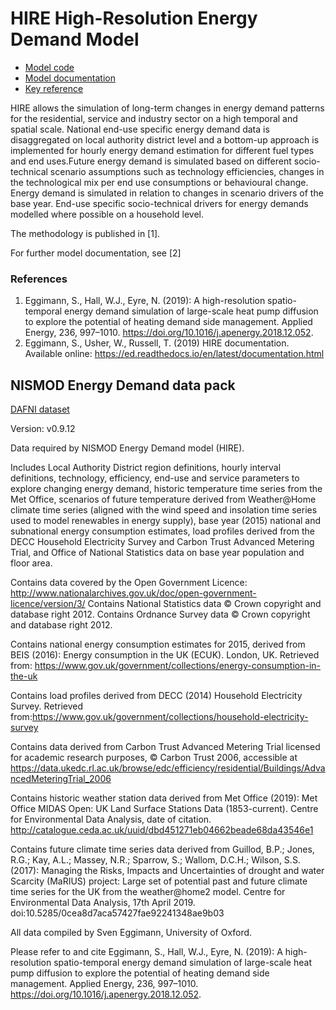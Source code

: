# HIRE High-Resolution Energy Demand Model

- [Model code](https://github.com/nismod/energy_demand)
- [Model documentation](https://ed.readthedocs.io/en/latest/documentation.html)
- [Key reference](https://doi.org/10.1016/j.apenergy.2018.12.052)

HIRE allows the simulation of long-term changes in energy demand patterns for
the residential, service and industry sector on a high temporal and spatial
scale. National end-use specific energy demand data is disaggregated on local
authority district level and a bottom-up approach is implemented for hourly
energy demand estimation for different fuel types and end uses.Future energy
demand is simulated based on different socio-technical scenario assumptions such
as technology efficiencies, changes in the technological mix per end use
consumptions or behavioural change. Energy demand is simulated in relation to
changes in scenario drivers of the base year. End-use specific socio-technical
drivers for energy demands modelled where possible on a household level.

The methodology is published in [1].

For further model documentation, see [2]

### References

1. Eggimann, S., Hall, W.J., Eyre, N. (2019): A high-resolution spatio-temporal
   energy demand simulation of large-scale heat pump diffusion to explore the
   potential of heating demand side management. Applied Energy, 236, 997–1010.
   https://doi.org/10.1016/j.apenergy.2018.12.052.
2. Eggimann, S., Usher, W., Russell, T. (2019) HIRE documentation. Available
   online: https://ed.readthedocs.io/en/latest/documentation.html

## NISMOD Energy Demand data pack

[DAFNI dataset](https://facility.secure.dafni.rl.ac.uk/data/details?dataset_id=180c33ea-592c-473e-b54b-692c2cc534dd&version_id=f63c24ec-4262-4f88-ac1c-28fd47345de1&metadata_id=8c90791b-e00b-4ff2-87e3-1e9e9c5f9b48)

Version: v0.9.12

Data required by NISMOD Energy Demand model (HIRE).

Includes Local Authority District region definitions, hourly interval
definitions, technology, efficiency, end-use and service parameters to explore
changing energy demand, historic temperature time series from the Met Office,
scenarios of future temperature derived from Weather@Home climate time series
(aligned with the wind speed and insolation time series used to model renewables
in energy supply), base year (2015) national and subnational energy consumption
estimates, load profiles derived from the DECC Household Electricity Survey and
Carbon Trust Advanced Metering Trial, and Office of National Statistics data on
base year population and floor area.

Contains data covered by the Open Government Licence:
http://www.nationalarchives.gov.uk/doc/open-government-licence/version/3/
Contains National Statistics data © Crown copyright and database right 2012.
Contains Ordnance Survey data © Crown copyright and database right 2012.

Contains national energy consumption estimates for 2015, derived from BEIS
(2016): Energy consumption in the UK (ECUK). London, UK. Retrieved from:
https://www.gov.uk/government/collections/energy-consumption-in-the-uk

Contains load profiles derived from DECC (2014) Household Electricity Survey.
Retrieved
from:https://www.gov.uk/government/collections/household-electricity-survey

Contains data derived from Carbon Trust Advanced Metering Trial licensed for
academic research purposes, © Carbon Trust 2006, accessible at
https://data.ukedc.rl.ac.uk/browse/edc/efficiency/residential/Buildings/AdvancedMeteringTrial_2006

Contains historic weather station data derived from Met Office (2019): Met
Office MIDAS Open: UK Land Surface Stations Data (1853-current). Centre for
Environmental Data Analysis, date of citation.
http://catalogue.ceda.ac.uk/uuid/dbd451271eb04662beade68da43546e1

Contains future climate time series data derived from Guillod, B.P.; Jones,
R.G.; Kay, A.L.; Massey, N.R.; Sparrow, S.; Wallom, D.C.H.; Wilson, S.S. (2017):
Managing the Risks, Impacts and Uncertainties of drought and water Scarcity
(MaRIUS) project: Large set of potential past and future climate time series for
the UK from the weather@home2 model. Centre for Environmental Data Analysis,
17th April 2019. doi:10.5285/0cea8d7aca57427fae92241348ae9b03

All data compiled by Sven Eggimann, University of Oxford.

Please refer to and cite Eggimann, S., Hall, W.J., Eyre, N. (2019): A
high-resolution spatio-temporal energy demand simulation of large-scale heat
pump diffusion to explore the potential of heating demand side management.
Applied Energy, 236, 997–1010. https://doi.org/10.1016/j.apenergy.2018.12.052.
